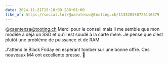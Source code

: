 ```yaml
---
date: 2024-11-21T15:18:09.288+01:00
like_of: https://social.lol/@xaentenza@tooting.ch/113520550725116379
---
```


@xaentenza@tooting.ch Merci pour le conseil mais il me semble que mon modèle a déjà un SSD et qu'il est soudé à la carte mère. Je pense que c'est plutôt une problème de puissance et de RAM.

J'attend le Black Friday en espérant tomber sur une bonne offre. Ces nouveaux M4 ont excellente presse. 🤞
